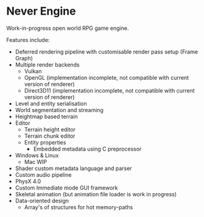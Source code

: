 # Never Engine

Work-in-progress open world RPG game engine.

Features include:
- Deferred rendering pipeline with customisable render pass setup (Frame Graph)
- Multiple render backends
	- Vulkan
	- OpenGL (implementation incomplete, not compatible with current version of renderer)
	- Direct3D11 (implementation incomplete, not compatible with current version of renderer)
- Level and entity serialisation
- World segmentation and streaming
- Heightmap based terrain
- Editor
	- Terrain height editor
	- Terrain chunk editor
	- Entity properties
		- Embedded metadata using C preprocessor
- Windows & Linux
	- Mac WIP
- Shader custom metadata language and parser
- Custom audio pipeline
- PhysX 4.0
- Custom Immediate mode GUI framework
- Skeletal animation (but animation file loader is work in progress)
- Data-oriented design
	- Array's of structures for hot memory-paths